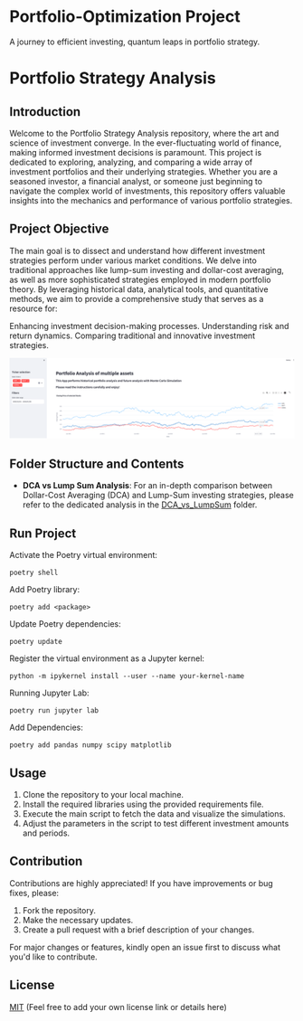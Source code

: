 # Portfolio-Optimization Project
A journey to efficient investing, quantum leaps in portfolio strategy.

# Portfolio Strategy Analysis

## Introduction
Welcome to the Portfolio Strategy Analysis repository, where the art and science of investment converge. In the ever-fluctuating world of finance, making informed investment decisions is paramount. This project is dedicated to exploring, analyzing, and comparing a wide array of investment portfolios and their underlying strategies. Whether you are a seasoned investor, a financial analyst, or someone just beginning to navigate the complex world of investments, this repository offers valuable insights into the mechanics and performance of various portfolio strategies.


## Project Objective
The main goal is to dissect and understand how different investment strategies perform under various market conditions. We delve into traditional approaches like lump-sum investing and dollar-cost averaging, as well as more sophisticated strategies employed in modern portfolio theory. By leveraging historical data, analytical tools, and quantitative methods, we aim to provide a comprehensive study that serves as a resource for:

Enhancing investment decision-making processes.
Understanding risk and return dynamics.
Comparing traditional and innovative investment strategies.

![Streamlit App overview](images/Streamlit_overview.png)


## Folder Structure and Contents

- **DCA vs Lump Sum Analysis**:
For an in-depth comparison between Dollar-Cost Averaging (DCA) and Lump-Sum investing strategies, please refer to the dedicated analysis in the [DCA_vs_LumpSum](./src_code/DCA_vs_LumpSum.ipynb) folder.

## Run Project
Activate the Poetry virtual environment:
```commandline
poetry shell
```
Add Poetry library:
```commandline
poetry add <package>
```
Update Poetry dependencies:
```commandline
poetry update
```
Register the virtual environment as a Jupyter kernel:
```commandline
python -m ipykernel install --user --name your-kernel-name
```
Running Jupyter Lab:
```commandline
poetry run jupyter lab
```
Add Dependencies:
```commandline
poetry add pandas numpy scipy matplotlib
```



## Usage

1. Clone the repository to your local machine.
2. Install the required libraries using the provided requirements file.
3. Execute the main script to fetch the data and visualize the simulations.
4. Adjust the parameters in the script to test different investment amounts and periods.

## Contribution

Contributions are highly appreciated! If you have improvements or bug fixes, please:
1. Fork the repository.
2. Make the necessary updates.
3. Create a pull request with a brief description of your changes.

For major changes or features, kindly open an issue first to discuss what you'd like to contribute.

## License

[MIT](LICENSE) (Feel free to add your own license link or details here)

